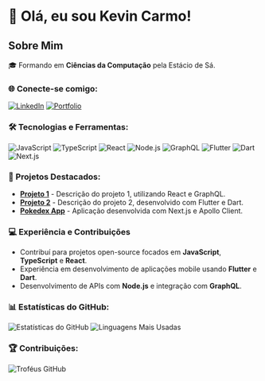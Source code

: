 # 👋 Olá, eu sou Kevin Carmo!

## Sobre Mim
🎓 Formando em **Ciências da Computação** pela Estácio de Sá.

### 🌐 Conecte-se comigo:
[![LinkedIn](https://img.shields.io/badge/LinkedIn-Connect-blue)](https://www.linkedin.com/in/kevin-carmo-811aa8204/)
[![Portfolio](https://img.shields.io/badge/Portfolio-Visit-blue)](https://seu-portfolio.com)

### 🛠️ Tecnologias e Ferramentas:
![JavaScript](https://img.shields.io/badge/-JavaScript-333?style=flat&logo=javascript)
![TypeScript](https://img.shields.io/badge/-TypeScript-333?style=flat&logo=typescript)
![React](https://img.shields.io/badge/-React-333?style=flat&logo=react)
![Node.js](https://img.shields.io/badge/-Node.js-333?style=flat&logo=node.js)
![GraphQL](https://img.shields.io/badge/-GraphQL-333?style=flat&logo=graphql)
![Flutter](https://img.shields.io/badge/-Flutter-333?style=flat&logo=flutter)
![Dart](https://img.shields.io/badge/-Dart-333?style=flat&logo=dart)
![Next.js](https://img.shields.io/badge/-Next.js-333?style=flat&logo=next.js)

### 🚀 Projetos Destacados:
- [**Projeto 1**](https://github.com/Kevin-Carmo/projeto1) - Descrição do projeto 1, utilizando React e GraphQL.
- [**Projeto 2**](https://github.com/Kevin-Carmo/projeto2) - Descrição do projeto 2, desenvolvido com Flutter e Dart.
- [**Pokedex App**](https://github.com/Kevin-Carmo/pokedex-app) - Aplicação desenvolvida com Next.js e Apollo Client.

### 💻 Experiência e Contribuições
- Contribuí para projetos open-source focados em **JavaScript**, **TypeScript** e **React**.
- Experiência em desenvolvimento de aplicações mobile usando **Flutter** e **Dart**.
- Desenvolvimento de APIs com **Node.js** e integração com **GraphQL**.

### 📊 Estatísticas do GitHub:
![Estatísticas do GitHub](https://github-readme-stats.vercel.app/api?username=Kevin-Carmo&show_icons=true&theme=dark)
![Linguagens Mais Usadas](https://github-readme-stats.vercel.app/api/top-langs/?username=Kevin-Carmo&layout=compact&theme=dark)

### 🏆 Contribuições:
![Troféus GitHub](https://github-profile-trophy.vercel.app/?username=Kevin-Carmo&theme=onedark&row=1&column=6)
